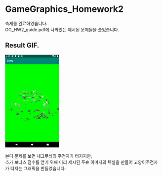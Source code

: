 # GameGraphics_Homework2
숙제를 완료하였습니다. \
GG_HW2_guide.pdf에 나와있는 제시된 문제들을 풀었습니다.

## Result GIF.
<img src="GameGraphics-Homework2/img/Mission_Complete.gif" width="175" height="300">

본디 문제를 보면 체크무늬의 주전자가 터지지만,\
추가 보너스 점수를 얻기 위해 미리 제시된 푸슌 이미지의 텍셀을 만들어 고양이주전자가 터지는 그래픽을 만들었습니다.

